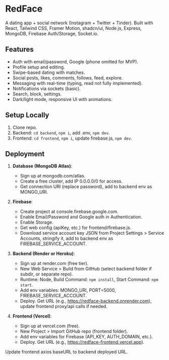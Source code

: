 # RedFace

A dating app + social network (Instagram + Twitter + Tinder). Built with React, Tailwind CSS, Framer Motion, shadcn/ui, Node.js, Express, MongoDB, Firebase Auth/Storage, Socket.io.

## Features
- Auth with email/password, Google (phone omitted for MVP).
- Profile setup and editing.
- Swipe-based dating with matches.
- Social posts, likes, comments, follows, feed, explore.
- Messaging with real-time (typing, read not fully implemented).
- Notifications via sockets (basic).
- Search, block, settings.
- Dark/light mode, responsive UI with animations.

## Setup Locally
1. Clone repo.
2. Backend: `cd backend`, `npm i`, add .env, `npm dev`.
3. Frontend: `cd frontend`, `npm i`, update firebase.js, `npm dev`.

## Deployment
1. **Database (MongoDB Atlas)**:
   - Sign up at mongodb.com/atlas.
   - Create a free cluster, add IP 0.0.0.0/0 for access.
   - Get connection URI (replace password), add to backend env as MONGO_URI.

2. **Firebase**:
   - Create project at console.firebase.google.com.
   - Enable Email/Password and Google auth in Authentication.
   - Enable Storage.
   - Get web config (apiKey, etc.) for frontend/firebase.js.
   - Download service account key JSON from Project Settings > Service Accounts, stringify it, add to backend env as FIREBASE_SERVICE_ACCOUNT.

3. **Backend (Render or Heroku)**:
   - Sign up at render.com (free tier).
   - New Web Service > Build from GitHub (select backend folder if subdir, or separate repo).
   - Runtime: Node, Build Command: `npm install`, Start Command: `npm start`.
   - Add env variables: MONGO_URI, PORT=5000, FIREBASE_SERVICE_ACCOUNT.
   - Deploy. Get URL (e.g., https://redface-backend.onrender.com), update frontend proxy/api calls if needed.

4. **Frontend (Vercel)**:
   - Sign up at vercel.com (free).
   - New Project > Import GitHub repo (frontend folder).
   - Add env variables for Firebase (API_KEY, AUTH_DOMAIN, etc.).
   - Deploy. Get URL (e.g., https://redface-frontend.vercel.app).

Update frontend axios baseURL to backend deployed URL.

